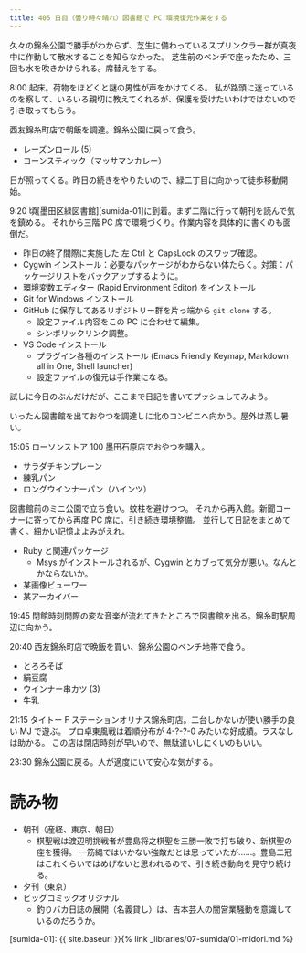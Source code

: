 ```yaml
---
title: 405 日目（曇り時々晴れ）図書館で PC 環境復元作業をする
---
```


久々の錦糸公園で勝手がわからず、芝生に備わっているスプリンクラー群が真夜中に作動して散水することを知らなかった。
芝生前のベンチで座ったため、三回も水を吹きかけられる。席替えをする。

8:00 起床。荷物をほどくと謎の男性が声をかけてくる。
私が路頭に迷っているのを察して、いろいろ親切に教えてくれるが、保護を受けたいわけではないので引き取ってもらう。

西友錦糸町店で朝飯を調達。錦糸公園に戻って食う。
* レーズンロール (5)
* コーンスティック（マッサマンカレー）

日が照ってくる。昨日の続きをやりたいので、緑二丁目に向かって徒歩移動開始。

9:20 頃[墨田区緑図書館][sumida-01]に到着。まず二階に行って朝刊を読んで気を鎮める。
それから三階 PC 席で環境づくり。作業内容を具体的に書くのも面倒だ。

* 昨日の終了間際に実施した 左 Ctrl と CapsLock のスワップ確認。
* Cygwin インストール：必要なパッケージがわからない体たらく。対策：パッケージリストをバックアップするように。
* 環境変数エディター (Rapid Environment Editor) をインストール
* Git for Windows インストール
* GitHub に保存してあるリポジトリー群を片っ端から `git clone` する。
  * 設定ファイル内容をこの PC に合わせて編集。
  * シンボリックリンク調整。
* VS Code インストール
  * プラグイン各種のインストール (Emacs Friendly Keymap, Markdown all in One, Shell launcher)
  * 設定ファイルの復元は手作業になる。

試しに今日のぶんだけだが、ここまで日記を書いてプッシュしてみよう。

いったん図書館を出ておやつを調達しに北のコンビニへ向かう。屋外は蒸し暑い。

15:05 ローソンストア 100 墨田石原店でおやつを購入。
* サラダチキンプレーン
* 練乳パン
* ロングウインナーパン（ハインツ）

図書館前のミニ公園で立ち食い。蚊柱を避けつつ。
それから再入館。新聞コーナーに寄ってから再度 PC 席に。引き続き環境整備。
並行して日記をまとめて書く。細かい記憶よよみがえれ。
* Ruby と関連パッケージ
  * Msys がインストールされるが、Cygwin とカブって気分が悪い。なんとかならないか。
* 某画像ビューワー
* 某アーカイバー

19:45 閉館時刻間際の変な音楽が流れてきたところで図書館を出る。錦糸町駅周辺に向かう。

20:40 西友錦糸町店で晩飯を買い、錦糸公園のベンチ地帯で食う。
* とろろそば
* 絹豆腐
* ウインナー串カツ (3)
* 牛乳

21:15 タイトー F ステーションオリナス錦糸町店。二台しかないが使い勝手の良い MJ で遊ぶ。
プロ卓東風戦は着順分布が 4-?-?-0 みたいな好成績。ラスなしは助かる。
この店は閉店時刻が早いので、無駄遣いしにくいのもいい。

23:30 錦糸公園に戻る。人が適度にいて安心な気がする。

# 読み物

* 朝刊（産経、東京、朝日）
  * 棋聖戦は渡辺明挑戦者が豊島将之棋聖を三勝一敗で打ち破り、新棋聖の座を獲得。
    一筋縄ではいかない強敵だとは思っていたが……。豊島二冠はこれくらいではめげないと思われるので、引き続き動向を見守り続ける。
* 夕刊（東京）
* ビッグコミックオリジナル
  * 釣りバカ日誌の展開（名義貸し）は、吉本芸人の闇営業騒動を意識しているのだろうか。

[sumida-01]: {{ site.baseurl }}{% link _libraries/07-sumida/01-midori.md %}
